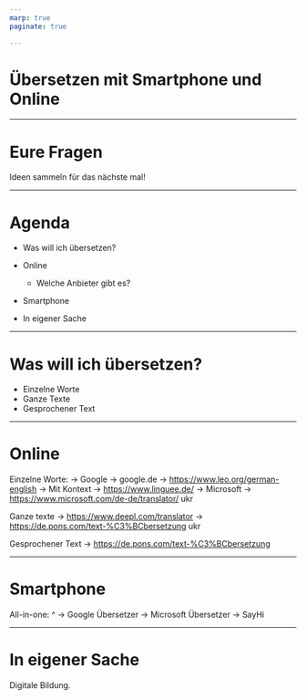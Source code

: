```yaml
---
marp: true
paginate: true 

---
```


# Übersetzen mit Smartphone und Online

---

# Eure Fragen

Ideen sammeln für das nächste mal! 

---
# Agenda 

* Was will ich übersetzen?

* Online
    * Welche Anbieter gibt es? 

* Smartphone
* In eigener Sache

---

# Was will ich übersetzen? 

* Einzelne Worte 
* Ganze Texte 
* Gesprochener Text

---

# Online

Einzelne Worte:
-> Google -> google.de
-> https://www.leo.org/german-english
-> Mit Kontext -> https://www.linguee.de/
-> Microsoft -> https://www.microsoft.com/de-de/translator/ ukr

Ganze texte 
-> https://www.deepl.com/translator
-> https://de.pons.com/text-%C3%BCbersetzung ukr 

Gesprochener Text
 -> https://de.pons.com/text-%C3%BCbersetzung

---

# Smartphone

All-in-one:
^
-> Google Übersetzer
-> Microsoft Übersetzer
-> SayHi


---

# In eigener Sache

Digitale Bildung.